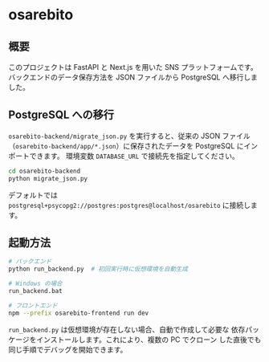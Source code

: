 # osarebito

## 概要

このプロジェクトは FastAPI と Next.js を用いた SNS プラットフォームです。
バックエンドのデータ保存方法を JSON ファイルから PostgreSQL へ移行しました。

## PostgreSQL への移行

`osarebito-backend/migrate_json.py` を実行すると、従来の JSON ファイル
（`osarebito-backend/app/*.json`）に保存されたデータを PostgreSQL にインポートできます。
環境変数 `DATABASE_URL` で接続先を指定してください。

```bash
cd osarebito-backend
python migrate_json.py
```

デフォルトでは `postgresql+psycopg2://postgres:postgres@localhost/osarebito`
に接続します。

## 起動方法

```bash
# バックエンド
python run_backend.py  # 初回実行時に仮想環境を自動生成

# Windows の場合
run_backend.bat

# フロントエンド
npm --prefix osarebito-frontend run dev
```

`run_backend.py` は仮想環境が存在しない場合、自動で作成して必要な
依存パッケージをインストールします。これにより、複数の PC でクローン
した直後でも同じ手順でデバッグを開始できます。
